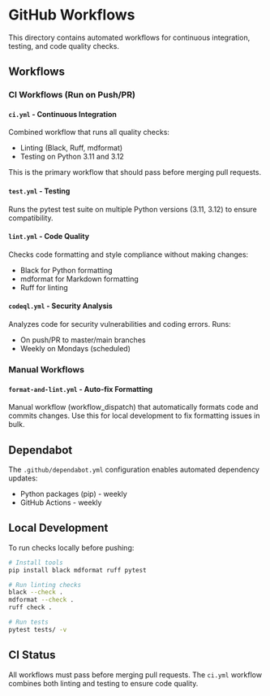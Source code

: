 # GitHub Workflows

This directory contains automated workflows for continuous integration, testing, and code quality checks.

## Workflows

### CI Workflows (Run on Push/PR)

#### `ci.yml` - Continuous Integration
Combined workflow that runs all quality checks:
- Linting (Black, Ruff, mdformat)
- Testing on Python 3.11 and 3.12

This is the primary workflow that should pass before merging pull requests.

#### `test.yml` - Testing
Runs the pytest test suite on multiple Python versions (3.11, 3.12) to ensure compatibility.

#### `lint.yml` - Code Quality
Checks code formatting and style compliance without making changes:
- Black for Python formatting
- mdformat for Markdown formatting
- Ruff for linting

#### `codeql.yml` - Security Analysis
Analyzes code for security vulnerabilities and coding errors. Runs:
- On push/PR to master/main branches
- Weekly on Mondays (scheduled)

### Manual Workflows

#### `format-and-lint.yml` - Auto-fix Formatting
Manual workflow (workflow_dispatch) that automatically formats code and commits changes.
Use this for local development to fix formatting issues in bulk.

## Dependabot

The `.github/dependabot.yml` configuration enables automated dependency updates:
- Python packages (pip) - weekly
- GitHub Actions - weekly

## Local Development

To run checks locally before pushing:

```bash
# Install tools
pip install black mdformat ruff pytest

# Run linting checks
black --check .
mdformat --check .
ruff check .

# Run tests
pytest tests/ -v
```

## CI Status

All workflows must pass before merging pull requests. The `ci.yml` workflow combines both linting and testing to ensure code quality.
